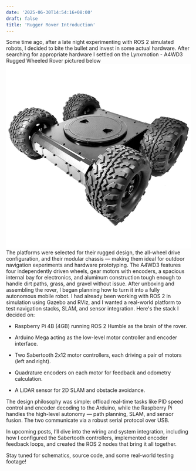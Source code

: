 ```yaml
---
date: '2025-06-30T14:54:16+08:00'
draft: false
title: 'Rugger Rover Introduction'
---
```

Some time ago, after a late night experimenting with ROS 2 simulated robots, I decided to bite the bullet and invest in some actual hardware. After searching for appropriate hardware I settled on the Lynxmotion - A4WD3 Rugged Wheeled Rover pictured below ![rugger wheeled rover](/images/lynxmotion-a4wd3-wheeled-rover.webp)
The platforms were selected for their rugged design, the all-wheel drive configuration, and their modular chassis — making them ideal for outdoor navigation experiments and hardware prototyping. The A4WD3 features four independently driven wheels, gear motors with encoders, a spacious internal bay for electronics, and aluminum construction tough enough to handle dirt paths, grass, and gravel without issue.
After unboxing and assembling the rover, I began planning how to turn it into a fully autonomous mobile robot. I had already been working with ROS 2 in simulation using Gazebo and RViz, and I wanted a real-world platform to test navigation stacks, SLAM, and sensor integration. Here's the stack I decided on:

* Raspberry Pi 4B (4GB) running ROS 2 Humble as the brain of the rover.

* Arduino Mega acting as the low-level motor controller and encoder interface.

* Two Sabertooth 2x12 motor controllers, each driving a pair of motors (left and right).

* Quadrature encoders on each motor for feedback and odometry calculation.

* A LiDAR sensor for 2D SLAM and obstacle avoidance.

The design philosophy was simple: offload real-time tasks like PID speed control and encoder decoding to the Arduino, while the Raspberry Pi handles the high-level autonomy — path planning, SLAM, and sensor fusion. The two communicate via a robust serial protocol over USB.

In upcoming posts, I’ll dive into the wiring and system integration, including how I configured the Sabertooth controllers, implemented encoder feedback loops, and created the ROS 2 nodes that bring it all together.

Stay tuned for schematics, source code, and some real-world testing footage!